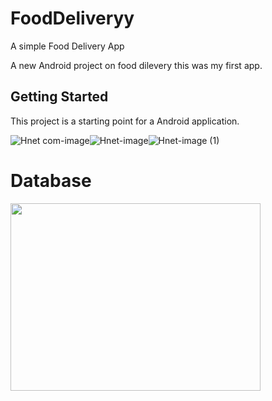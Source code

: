 # FoodDeliveryy

A simple Food Delivery App

A new Android project on food dilevery this was my first app.

## Getting Started

This project is a starting point for a Android application.</br>

![Hnet com-image](https://user-images.githubusercontent.com/66123919/88881600-74ac8700-d24d-11ea-95e2-6cd03737e2c1.gif)![Hnet-image](https://user-images.githubusercontent.com/66123919/88881610-7bd39500-d24d-11ea-95b2-1840af0202ac.gif)![Hnet-image (1)](https://user-images.githubusercontent.com/66123919/88881635-8aba4780-d24d-11ea-84dc-eb5d4f04a4c9.gif)




# Database 
<img src="https://cdn-media-1.freecodecamp.org/images/0*CPTNvq87xG-sUGdx.png" height="300" width="400">



